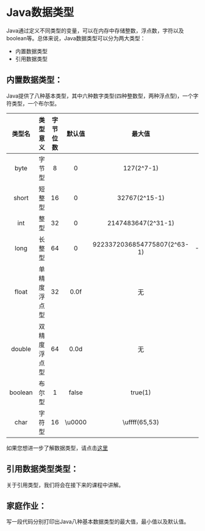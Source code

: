# Java数据类型

Java通过定义不同类型的变量，可以在内存中存储整数，浮点数，字符以及boolean等。总体来说，Java数据类型可以分为两大类型：

* 内置数据类型
* 引用数据类型

## 内置数据类型：

Java提供了八种基本类型，其中六种数字类型(四种整数型，两种浮点型)，一个字符类型，一个布尔型。

| 类型名 | 类型意义 | 字节位数 | 默认值 | 最大值 | 最小值 |
| :---:|:---:|:---:|:---:|:---:|:---:|
| byte | 字节型 | 8 | 0 | 127(2^7-1) | -128(-2^7) |
| short | 短整型 | 16 | 0 | 32767(2^15-1) | -32768(2^15) |
| int |  整型 | 32 | 0 | 2147483647(2^31-1) | -2147483648(2^31) |
| long | 长整型 | 64 | 0 | 9223372036854775807(2^63-1) | -9223372036854775807(2^63) |
| float | 单精度浮点型 | 32 | 0.0f | 无 | 无 |
| double | 双精度浮点型 | 64 | 0.0d | 无 | 无 |
| boolean | 布尔型 | 1 | false | true(1) | false(0) |
| char | 字符型 | 16 | \u0000 | \uffff(65,53) | \u0000(0) |

如果您想进一步了解数据类型，请点击[这里](https://docs.oracle.com/javase/tutorial/java/nutsandbolts/datatypes.html)

## 引用数据类型类型：

关于引用类型，我们将会在接下来的课程中讲解。

## 家庭作业：

写一段代码分别打印出Java八种基本数据类型的最大值，最小值以及默认值。
